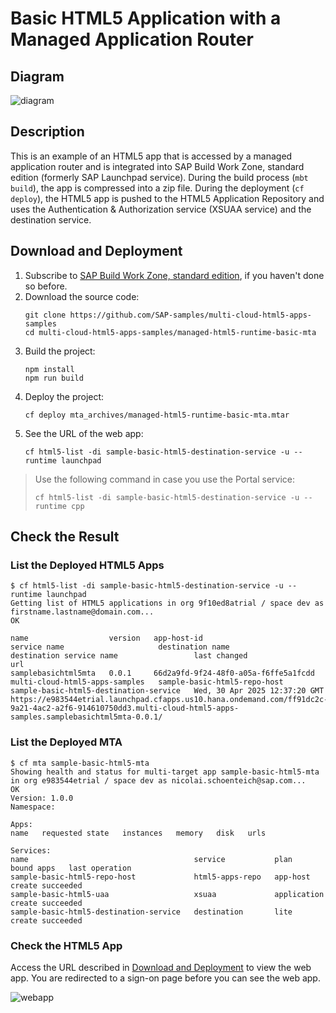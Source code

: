 # Basic HTML5 Application with a Managed Application Router

## Diagram

![diagram](diagram.png)

## Description

This is an example of an HTML5 app that is accessed by a managed application router and is integrated into SAP Build Work Zone, standard edition (formerly SAP Launchpad service). During the build process (`mbt build`), the  app is compressed into a zip file. During the deployment (`cf deploy`), the HTML5 app is pushed to the HTML5 Application Repository and uses the Authentication & Authorization service (XSUAA service) and the destination service.

## Download and Deployment

1. Subscribe to [SAP Build Work Zone, standard edition](https://developers.sap.com/tutorials/cp-portal-cloud-foundry-getting-started.html), if you haven't done so before.
1. Download the source code:
    ```
    git clone https://github.com/SAP-samples/multi-cloud-html5-apps-samples
    cd multi-cloud-html5-apps-samples/managed-html5-runtime-basic-mta
    ```
1. Build the project:
    ```
    npm install
    npm run build
    ```
1. Deploy the project:
    ```
    cf deploy mta_archives/managed-html5-runtime-basic-mta.mtar
    ```
1. See the URL of the web app:
    ```
    cf html5-list -di sample-basic-html5-destination-service -u --runtime launchpad
    ```

> Use the following command in case you use the Portal service:
>
>  `cf html5-list -di sample-basic-html5-destination-service -u --runtime cpp`


## Check the Result

### List the Deployed HTML5 Apps
```
$ cf html5-list -di sample-basic-html5-destination-service -u --runtime launchpad                                 
Getting list of HTML5 applications in org 9f10ed8atrial / space dev as firstname.lastname@domain.com...
OK

name                  version   app-host-id                            service name                     destination name               destination service name                 last changed                    url   
samplebasichtml5mta   0.0.1     66d2a9fd-9f24-48f0-a05a-f6ffe5a1fcdd   multi-cloud-html5-apps-samples   sample-basic-html5-repo-host   sample-basic-html5-destination-service   Wed, 30 Apr 2025 12:37:20 GMT   https://e983544etrial.launchpad.cfapps.us10.hana.ondemand.com/ff91dc2c-9a21-4ac2-a2f6-914610750dd3.multi-cloud-html5-apps-samples.samplebasichtml5mta-0.0.1/   
```

### List the Deployed MTA

```
$ cf mta sample-basic-html5-mta
Showing health and status for multi-target app sample-basic-html5-mta in org e983544etrial / space dev as nicolai.schoenteich@sap.com...
OK
Version: 1.0.0
Namespace: 

Apps:
name   requested state   instances   memory   disk   urls

Services:
name                                     service           plan          bound apps   last operation
sample-basic-html5-repo-host             html5-apps-repo   app-host                   create succeeded
sample-basic-html5-uaa                   xsuaa             application                create succeeded
sample-basic-html5-destination-service   destination       lite                       create succeeded

```

### Check the HTML5 App

Access the URL described in [Download and Deployment](#download-and-deployment) to view the web app. You are redirected to a sign-on page before you can see the web app.

![webapp](result.png)
